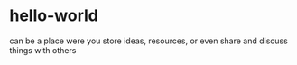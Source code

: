 # hello-world
can be a place were you store ideas, resources, or even share and discuss things with others
